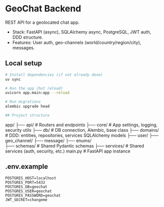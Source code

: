 # GeoChat Backend

REST API for a geolocated chat app.
- Stack: FastAPI (async), SQLAlchemy async, PostgreSQL, JWT auth, DDD structure.
- Features: User auth, geo-channels (world/country/region/city), messages.

## Local setup

```bash
# Install dependencies (if not already done)
uv sync

# Run the app (hot reload)
uvicorn app.main:app --reload

# Run migrations
alembic upgrade head

## Project structure

```
app/
├── api/               # Routers and endpoints
├── core/              # App settings, logging, security utils
├── db/                # DB connection, Alembic, base class
├── domains/           # DDD: entities, repositories, services SQLAlchemy models
    ├── user/
    ├── geo_channel/
    ├── message/
├── enums/             
├── schemas/           # Shared Pydantic schemas
├── services/          # Shared services (auth, security, etc.)
main.py                # FastAPI app instance

## **.env.example**

```dotenv
POSTGRES_HOST=localhost
POSTGRES_PORT=5432
POSTGRES_DB=geochat
POSTGRES_USER=geochat
POSTGRES_PASSWORD=geochat
JWT_SECRET=changeme


